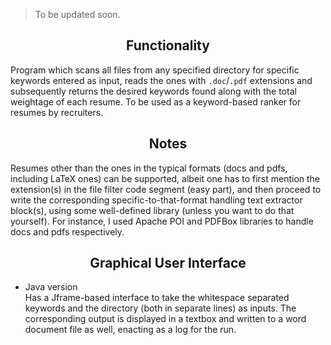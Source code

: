 > To be updated soon.

<h2 align = "center">
Functionality
</h2>

Program which scans all files from any specified directory for specific keywords entered as input, reads the ones with `.doc`/`.pdf` extensions and subsequently returns the desired keywords found along with the total weightage of each resume. To be used as a keyword-based ranker for resumes by recruiters.

<h2 align = "center">
Notes
</h2>

Resumes other than the ones in the typical formats (docs and pdfs, including LaTeX ones) can be supported, albeit one has to first mention the extension(s) in the file filter code segment (easy part), and then proceed to write the corresponding specific-to-that-format handling text extractor block(s), using some well-defined library (unless you want to do that yourself). For instance, I used Apache POI and PDFBox libraries to handle docs and pdfs respectively.

<h2 align = "center">
Graphical User Interface
</h2>

- Java version <br>
Has a Jframe-based interface to take the whitespace separated keywords and the directory (both in separate lines) as inputs. The corresponding output is displayed in a textbox and written to a word document file as well, enacting as a log for the run. <br>